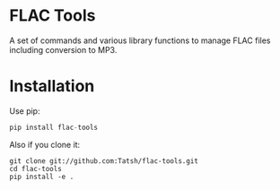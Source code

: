 # FLAC Tools

A set of commands and various library functions to manage FLAC files including conversion to MP3.

# Installation

Use pip:

```python
pip install flac-tools
```

Also if you clone it:

```
git clone git://github.com:Tatsh/flac-tools.git
cd flac-tools
pip install -e .
```
